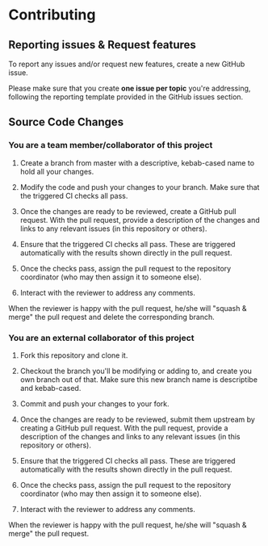 # Contributing

## Reporting issues & Request features

To report any issues and/or request new features, create a new GitHub issue. 

Please make sure that you create **one issue per topic** you're addressing, following the reporting template provided in the GitHub issues section.

## Source Code Changes

### You are a team member/collaborator of this project 

1. Create a branch from master with a descriptive, kebab-cased name
  to hold all your changes.

2. Modify the code and push your changes to your branch. Make sure that
  the triggered CI checks all pass.

3. Once the changes are ready to be reviewed, create a GitHub pull
  request.  With the pull request, provide a description of the
  changes and links to any relevant issues (in this repository or
  others). 

4. Ensure that the triggered CI checks all pass.  These are triggered
  automatically with the results shown directly in the pull request.

5. Once the checks pass, assign the pull request to the repository
  coordinator (who may then assign it to someone else).

6. Interact with the reviewer to address any comments.

When the reviewer is happy with the pull request, he/she will "squash
& merge" the pull request and delete the corresponding branch.


### You are an external collaborator of this project

1. Fork this repository and clone it.

2. Checkout the branch you'll be modifying or adding to, and create 
you own branch out of that. Make sure this new branch name is descriptibe 
and kebab-cased.

3. Commit and push your changes to your fork.

4. Once the changes are ready to be reviewed, submit them upstream by 
 creating a GitHub pull request.  With the pull request, provide a description of the
  changes and links to any relevant issues (in this repository or
  others). 

5. Ensure that the triggered CI checks all pass.  These are triggered
  automatically with the results shown directly in the pull request.

6. Once the checks pass, assign the pull request to the repository
  coordinator (who may then assign it to someone else).

7. Interact with the reviewer to address any comments.

When the reviewer is happy with the pull request, he/she will "squash
& merge" the pull request.
